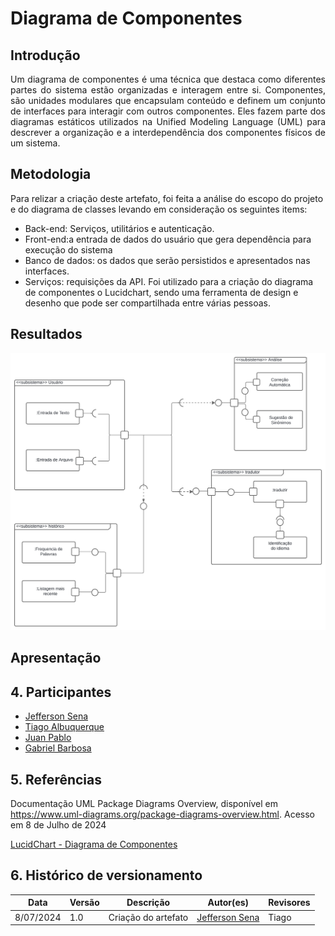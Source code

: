 # Diagrama de Componentes

## Introdução
<p align="justify"> Um diagrama de componentes é uma técnica que destaca como diferentes partes do sistema estão organizadas e interagem entre si. Componentes, são unidades modulares que encapsulam conteúdo e definem um conjunto de interfaces para interagir com outros componentes. Eles fazem parte dos diagramas estáticos utilizados na Unified Modeling Language (UML) para descrever a organização e a interdependência dos componentes físicos de um sistema.</p>

## Metodologia
Para relizar a criação deste artefato, foi feita a análise do escopo do projeto e do diagrama de classes levando em consideração os seguintes items:
- Back-end: Serviços, utilitários e autenticação. 
- Front-end:a entrada de dados do usuário que gera dependência para execução do sistema
- Banco de dados: os dados que serão persistidos e apresentados nas interfaces.
- Serviços: requisições da API.
Foi utilizado para a criação do diagrama de componentes o Lucidchart, sendo uma ferramenta de design e desenho que pode ser compartilhada entre várias pessoas.

## Resultados
![Diagrama de Componentes](../../img/diagramas/Diagrama_de_componentes.svg)

## Apresentação
<!-- Video -->

## 4. Participantes

- [Jefferson Sena](https://github.com/JeffersonSenaa)
- [Tiago Albuquerque](https://github.com/Tiago1604)
- [Juan Pablo](https://github.com/Juan-Ricarte)
- [Gabriel Barbosa](https://github.com/Gabrie1Barbosa)

## 5. Referências

Documentação UML Package Diagrams Overview, disponível em https://www.uml-diagrams.org/package-diagrams-overview.html. Acesso em 8 de Julho de 2024


[LucidChart - Diagrama de Componentes](https://lucid.app/lucidchart/a4e50693-d1e1-4542-8c46-79c22c4b2af9/edit?viewport_loc=578%2C71%2C2296%2C1075%2C0_0&invitationId=inv_beb47104-c9d6-412d-8ab4-fc7cd01e0363)<br>

## 6. Histórico de versionamento

| Data      | Versão | Descrição           | Autor(es)| Revisores |
|-----------| -- |---------------------| -- |-----------|
| 8/07/2024 |1.0| Criação do artefato | [Jefferson Sena](https://github.com/JeffersonSenaa)| Tiago |